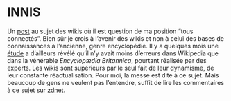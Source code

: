 # INNIS

Un [post](http://innis.canalblog.com/archives/2006/03/23/1569796.html) au sujet des wikis où il est question de ma position “tous connectés”. Bien sûr je crois à l’avenir des wikis et non à celui des bases de connaissances à l’ancienne, genre encyclopédie. Il y a quelques mois une [étude](http://www.nature.com/news/2005/051212/full/438900a.html) a d’ailleurs révélé qu’il n’y avait moins d’erreurs dans Wikipedia que dans la vénérable *Encyclopædia Britannica*, pourtant réalisée par des experts. Les wikis sont supérieurs par le seul fait de leur dynamisme, de leur constante réactualisation. Pour moi, la messe est dite à ce sujet. Mais beaucoup de gens ne veulent pas l’entendre, suffit de lire les commentaires à ce sujet sur [zdnet](http://www.zdnet.fr/actualites/internet/0%2C39020774%2C39296098%2C00.htm).